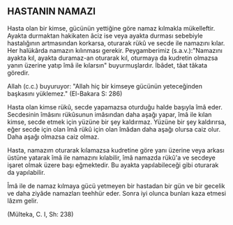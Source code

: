 ## HASTANIN NAMAZI

Hasta olan bir kimse, gücünün yettiğine göre namaz kılmakla mükelleftir. Ayakta durmaktan hakikaten âciz ise veya ayakta durması sebebiyle hastalığının art­masından korkarsa, oturarak rükû ve secde ile namazını kılar. Her halükârda namazın kılınması gerekir. Peygam­berimiz (s.a.v.):"Namazını ayakta kıl, ayakta duramaz-an oturarak kıl, oturmaya da kudretin olmazsa yanın üzerine yatıp îmâ ile kılarsın" buyurmuşlardır. İbâdet, tâat tâkata göredir.

Allah (c.c.) buyuruyor: "Allah hiç bir kimseye gücü­nün yeteceğinden başkasını yüklemez." (El-Bakara S: 286)

Hasta olan kimse rükû, secde yapamazsa oturduğu halde başıyla îmâ eder. Secdesinin îmâsını rükûsunun imâsından daha aşağı yapar, îmâ ile kılan kimse, secde etmek için yüzüne bir şey kaldırmaz. Yüzüne bir şey kaldırırsa, eğer secde için olan îmâ rükû için olan îmâdan daha aşağı olursa caiz olur. Daha aşağı olmazsa caiz ol­maz.

Hasta, namazım oturarak kılamazsa kudretine göre yanı üzerine veya arkası üstüne yatarak îmâ ile namazını kılabilir, îmâ namazda rükû'a ve secdeye işaret olmak üzere başı eğmektedir. Bu ayakta yapılabileceği gibi otu­rarak da yapılabilir.

Îmâ ile de namaz kılmaya gücü yetmeyen bir hastadan bir gün ve bir gecelik ve daha ziyâde namazları teehhür ed­er. Sonra iyi olunca bunları kaza etmesi lâzım gelir.

(Mülteka, C. I, Sh: 238)
